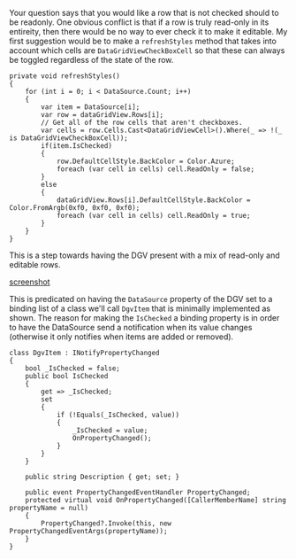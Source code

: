 Your question says that you would like a row that is not checked should to be readonly. One obvious conflict is that if a row is truly read-only in its entireity, then there would be no way to ever check it to make it editable. My first suggestion would be to make a `refreshStyles` method that takes into account which cells are `DataGridViewCheckBoxCell` so that these can always be toggled regardless of the state of the row.

    private void refreshStyles()
    {
        for (int i = 0; i < DataSource.Count; i++)
        {
            var item = DataSource[i];
            var row = dataGridView.Rows[i];
            // Get all of the row cells that aren't checkboxes.
            var cells = row.Cells.Cast<DataGridViewCell>().Where(_ => !(_ is DataGridViewCheckBoxCell));
            if(item.IsChecked)
            {
                row.DefaultCellStyle.BackColor = Color.Azure;
                foreach (var cell in cells) cell.ReadOnly = false;
            }
            else
            {
                dataGridView.Rows[i].DefaultCellStyle.BackColor = Color.FromArgb(0xf0, 0xf0, 0xf0);
                foreach (var cell in cells) cell.ReadOnly = true;
            }
        }
    }

This is a step towards having the DGV present with a mix of read-only and editable rows.

[screenshot](https://github.com/IVSoftware/dgv-with-row-styles/blob/master/dgv_with_row_styles/Screenshots/screenshots.png)

This is predicated on having the `DataSource` property of the DGV set to a binding list of a class we'll call `DgvItem` that is minimally implemented as shown. The reason for making the `IsChecked` a binding property is in order to have the DataSource send a notification when its value changes (otherwise it only notifies when items are added or removed).

    class DgvItem : INotifyPropertyChanged
    {
        bool _IsChecked = false;
        public bool IsChecked
        {
            get => _IsChecked;
            set
            {
                if (!Equals(_IsChecked, value))
                {
                    _IsChecked = value;
                    OnPropertyChanged();
                }
            }
        }

        public string Description { get; set; }

        public event PropertyChangedEventHandler PropertyChanged;
        protected virtual void OnPropertyChanged([CallerMemberName] string propertyName = null)
        {
            PropertyChanged?.Invoke(this, new PropertyChangedEventArgs(propertyName));
        }
    }
